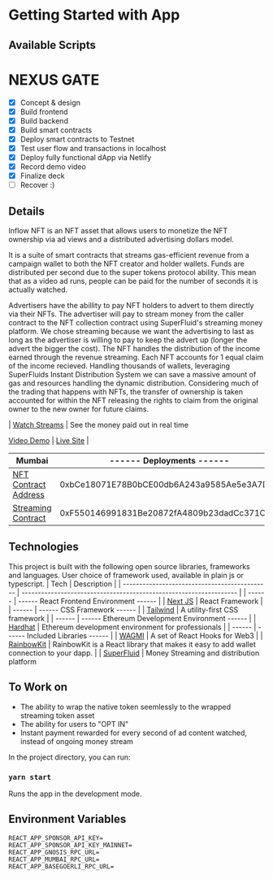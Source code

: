 # Getting Started with App
## Available Scripts


# NEXUS GATE

- [x] Concept & design
- [x] Build frontend
- [x] Build backend
- [x] Build smart contracts
- [x] Deploy smart contracts to Testnet
- [x] Test user flow and transactions in localhost
- [x] Deploy fully functional dApp via Netlify
- [x] Record demo video
- [x] Finalize deck
- [ ] Recover :)

## Details

Inflow NFT is an NFT asset that allows users to monetize the NFT ownership via ad views and a distributed advertising dollars model.

It is a suite of smart contracts that streams gas-efficient revenue from a campaign wallet to both the NFT creator and holder wallets. Funds are 
distributed per second due to the super tokens protocol ability. This mean that as a video ad runs, people can be paid for the number of seconds it is 
actually watched.  

Advertisers have the abillity to pay NFT holders to advert to them directly via their NFTs.
The advertiser will pay to stream money from the caller contract to the NFT collection contract using
SuperFluid's streaming money platform.  We chose streaming because we want the advertising to last as
long as the advertiser is willing to pay to keep the advert up (longer the advert the bigger the cost).
The NFT handles the distribution of the income earned through the revenue streaming.  Each NFT
accounts for 1 equal claim of the income recieved.  Handling thousands of wallets, leveraging SuperFluids
Instant Distribution System we can save a massive amount of gas and resources handling the dynamic distribution.  Considering much of the trading that happens with NFTs, the transfer of ownership is taken accounted for within the NFT releasing the rights to claim from the original owner to the new owner for future claims.

| [Watch Streams](https://console.superfluid.finance/mumbai/accounts/0xf550146991831be20872fa4809b23dadcc371c43?tab=streams) | See the money paid out in real time

 [Video Demo](https://www.loom.com/share/37c086bf144e479eb151043f8e11da45) | 
 [Live Site](https://64177103b99a7b000828ac4d--musical-pika-fed894.netlify.app/) | 

 | Mumbai | ------ Deployments ------ |
 | --------------------------------------------- | ------------------------------------------------------------------ |
 | [NFT Contract Address](https://mumbai.polygonscan.com/address/0xb5dB35352F20E35F2370f990d31c261CF2FA1C3a) | 0xbCe18071E78B0bCE00db6A243a9585Ae5e3A7D05 |
 | [Streaming Contract ](https://mumbai.polygonscan.com/address/0x58ed25d94F562565A89Cd425A84D069813Bf934e) | 0xF550146991831Be20872fA4809b23dadCc371C43 |


## Technologies

This project is built with the following open source libraries, frameworks and languages. User choice of framework used, available in plain js or typescript.
| Tech | Description |
| --------------------------------------------- | ------------------------------------------------------------------ |
| ------ | ------ React Frontend Environment ------ |
| [Next JS](https://nextjs.org/) | React Framework |
| ------ | ------ CSS Framework ------ |
| [Tailwind](https://tailwindcss.com/) | A utility-first CSS framework |
| ------ | ------ Ethereum Development Environment ------ |
| [Hardhat](https://hardhat.org/) | Ethereum development environment for professionals |
| ------ | ------ Included Libraries ------ |
| [WAGMI](https://wagmi.sh/) | A set of React Hooks for Web3 |
| [RainbowKit](https://www.rainbowkit.com/docs/introduction) | RainbowKit is a React library that makes it easy to add wallet connection to your dapp. |
| [SuperFluid](https://www.superfluid.finance/) | Money Streaming and distribution platform






## To Work on

- The ability to wrap the native token seemlessly to the wrapped streaming token asset
- The ability for users to "OPT IN"
- Instant payment rewarded for every second of ad content watched, instead of ongoing money stream



In the project directory, you can run:

### `yarn start`

Runs the app in the development mode.


## Environment Variables
```
REACT_APP_SPONSOR_API_KEY=
REACT_APP_SPONSOR_API_KEY_MAINNET=
REACT_APP_GNOSIS_RPC_URL=
REACT_APP_MUMBAI_RPC_URL=
REACT_APP_BASEGOERLI_RPC_URL=
```